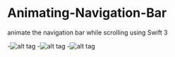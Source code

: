 # Animating-Navigation-Bar
animate the navigation bar while scrolling using Swift 3

-![alt tag](https://cloud.githubusercontent.com/assets/16201832/22498273/46dc715e-e87d-11e6-931d-6580680e4ce2.png)
-![alt tag](https://cloud.githubusercontent.com/assets/16201832/22498269/43666b9c-e87d-11e6-858e-b14e338eca55.png)
-![alt tag](https://cloud.githubusercontent.com/assets/16201832/22498266/3f32ccdc-e87d-11e6-9de9-ddfe48cd667b.png)
